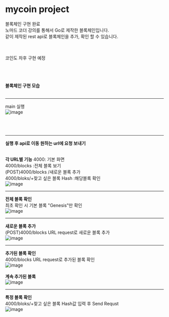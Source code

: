 # mycoin project
블록체인 구현 완료 <br>
노마드 코더 강의를 통해서 Go로 제작한 블록체인입니다. <br>
같이 제작된 rest api로 블록체인을 추가, 확인 할 수 있습니다. <br>

<br><br>
코인도 차후 구현 예정
<br><br><br><br><br>
**블록체인 구현 모습**<br><br>

***
main 실행<br>
![image](https://github.com/yu5429/mycoin/assets/123722364/2dfd3b38-2a4b-409f-987d-ad485f327607)
<br><br><br><br>
***
**실행 후 api로 이동 원하는 url에 요청 보내기** <br><br>

**각 URL별 기능**
4000: 기본 화면<br>
4000/blocks :전체 블록 보기<br>
(POST)4000/blocks /새로운 블록 추가<br>
4000/bloks/+찾고 싶은 블록 Hash :해당블록 확인<br>
![image](https://github.com/yu5429/mycoin/assets/123722364/e2f91f04-3d4f-4d83-9f24-13e8afa12e4a)
<br>
***
**전체 블록 확인**<br>
최초 확인 시 기본 블록 "Genesis"만 확인<br>
![image](https://github.com/yu5429/mycoin/assets/123722364/544b4309-8280-424d-a848-b2153b2bdac7)
<br>
***
**새로운 블록 추가**<br>
(POST)4000/blocks URL request로 새로운 블록 추가<br>
![image](https://github.com/yu5429/mycoin/assets/123722364/abf7962d-f8f6-44df-95ed-cd0260c6f701)
<br>
***
**추가된 블록 확인**<br>
4000/blocks URL request로 추가된 블록 확인<br>
![image](https://github.com/yu5429/mycoin/assets/123722364/959b1393-b66d-496e-91f5-1fcd599944f7)
<br><br>
**계속 추가된  블록**<br>
![image](https://github.com/yu5429/mycoin/assets/123722364/84f2f509-c724-406c-a49e-fb15a3bc01ba)
<br>
***
**특정 블록 확인**<br>
4000/bloks/+찾고 싶은 블록 Hash값 입력 후 Send Requst<br>
![image](https://github.com/yu5429/mycoin/assets/123722364/bac17f45-076f-44cd-8cd9-cc7989d8f623)

